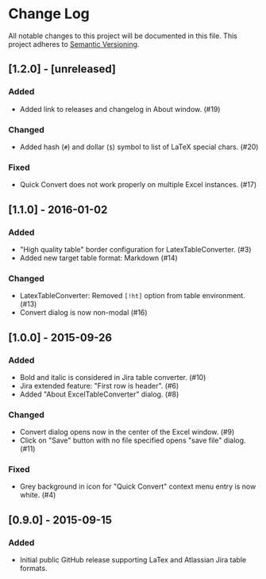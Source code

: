 # Change Log
All notable changes to this project will be documented in this file.
This project adheres to [Semantic Versioning](http://semver.org/).

## [1.2.0] - [unreleased]

### Added
- Added link to releases and changelog in About window. (#19)

### Changed
- Added hash (`#`) and dollar (`$`) symbol to list of LaTeX special chars. (#20)

### Fixed
- Quick Convert does not work properly on multiple Excel instances. (#17)

## [1.1.0] - 2016-01-02

### Added
- "High quality table" border configuration for LatexTableConverter. (#3)
- Added new target table format: Markdown (#14)

### Changed
- LatexTableConverter: Removed `[!ht]` option from table environment. (#13)
- Convert dialog is now non-modal (#16)

## [1.0.0] - 2015-09-26

### Added
- Bold and italic is considered in Jira table converter. (#10)
- Jira extended feature: "First row is header". (#6)
- Added "About ExcelTableConverter" dialog. (#8)

### Changed
- Convert dialog opens now in the center of the Excel window. (#9)
- Click on "Save" button with no file specified opens "save file" dialog. (#11)

### Fixed
- Grey background in icon for "Quick Convert" context menu entry is now white. (#4)

## [0.9.0] - 2015-09-15
### Added
- Initial public GitHub release supporting LaTex and Atlassian Jira table formats.